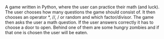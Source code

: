 A game written in Python, where the user can practice their math (and luck). The user chooses how many questions the game should consist of. It then chooses an operator *, //, / or random and which factor/divisor.
The game then asks the user a math question. If the user answers correctly it has to choose a door to open. Behind one of them are some hungry zombies and if that one is chosen the user will be eaten.
